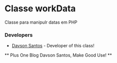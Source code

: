 # Classe workData 
Classe para manipulr datas em PHP

### Developers
* [Davson Santos] - Developer of this class!

** Plus One Blog Davson Santos, Make Good Use! **

[//]: #
[Davson Santos]: <mailto: contato@davsonsantos.com.br>
[Blog Davson Santos]: <https://www.davsonsantoscom.br>
